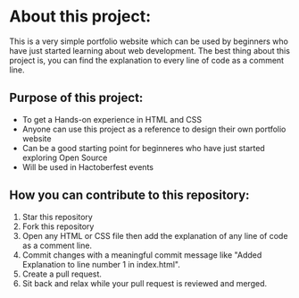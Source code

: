 # About this project:
This is a very simple portfolio website which can be used by beginners who have just started learning about web development. The best thing about this project is, you can find the explanation to every line of code as a comment line.


## Purpose of this project:
- To get a Hands-on experience in HTML and CSS
- Anyone can use this project as a reference to design their own portfolio website
- Can be a good starting point for beginneres who have just started exploring Open Source 
- Will be used in Hactoberfest events

## How you can contribute to this repository:

1. Star this repository
2. Fork this repository
3. Open any HTML or CSS file then add the explanation of any line of code as a comment line.
4. Commit changes with a meaningful commit message like "Added Explanation to line number 1 in index.html". 
5. Create a pull request.
6. Sit back and relax while your pull request is reviewed and merged.

